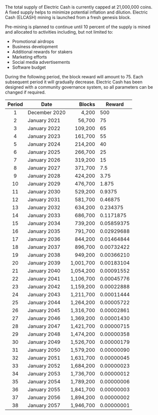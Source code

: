 The total supply of Electric Cash is currently capped at 21,000,000 coins.  
A fixed supply helps to minimize potential inflation and dilution. 
Electric Cash (ELCASH) mining is launched from a fresh genesis block. 

Pre-mining is planned to continue until 10 percent of the supply is mined and allocated to activities including, but not limited to:

- Promotional airdrops 
-	Business development 
-	Additional rewards for stakers 
-	Marketing efforts 
-	Social media advertisements  
-	Software budget 


During the following period, the block reward will amount to 75. Each subsequent period it will gradually decrease.
Electric Cash has been designed with a community governance system, so all parameters can be changed if required. 


| Period | Date          | Blocks  | Reward        |
| :----: | ------------- | ------: | ------------- |
| 1      | December 2020 | 4,200   | 500           |
| 2      | January 2021  | 56,700  | 75            |
| 3      | January 2022  | 109,200 | 65            |
| 4      | January 2023  | 161,700 | 55            |
| 5      | January 2024  | 214,200 | 40            |
| 6      | January 2025  | 266,700 | 25            |
| 7      | January 2026  | 319,200 | 15            |
| 8      | January 2027  | 371,700 | 7.5           | 
| 9      | January 2028  | 424,200 | 3.75          |
| 10     | January 2029  | 476,700 | 1.875         |
| 11     | January 2030  | 529,200 | 0.9375        |
| 12     | January 2031  | 581,700 | 0.46875       |
| 13     | January 2032  | 634,200 | 0.234375      |
| 14     | January 2033  | 686,700 | 0.1171875     |
| 15     | January 2034  | 739,200 | 0.05859375    |
| 16     | January 2035  | 791,700 | 0.02929688    |
| 17     | January 2036  | 844,200 | 0.01464844    |
| 18     | January 2037  | 896,700 | 0.00732422    |
| 19     | January 2038  | 949,200 | 0.00366210    |
| 20     | January 2039  | 1,001,700 | 0.00183104    |
| 21     | January 2040  | 1,054,200 | 0.00091552    |
| 22     | January 2041  | 1,106,700 | 0.00045776    |
| 23     | January 2042  | 1,159,200 | 0.00022888    |
| 24     | January 2043  | 1,211,700 | 0.00011444    |
| 25     | January 2044  | 1,264,200 | 0.00005722    |
| 26     | January 2045  | 1,316,700 | 0.00002861    |
| 27     | January 2046  | 1,369,200 | 0.00001430    |
| 28     | January 2047  | 1,421,700 | 0.00000715    |
| 29     | January 2048  | 1,474,200 | 0.00000358    |
| 30     | January 2049  | 1,526,700 | 0.00000179    |
| 31     | January 2050  | 1,579,200 | 0.00000090    |
| 32     | January 2051  | 1,631,700 | 0.00000045    |
| 33     | January 2052  | 1,684,200 | 0.00000023    |
| 34     | January 2053  | 1,736,700 | 0.00000012    |
| 35     | January 2054  | 1,789,200 | 0.00000006    |
| 36     | January 2055  | 1,841,700 | 0.00000003    |
| 37     | January 2056  | 1,894,200 | 0.00000002    |
| 38     | January 2057  | 1,946,700 | 0.00000001    |
